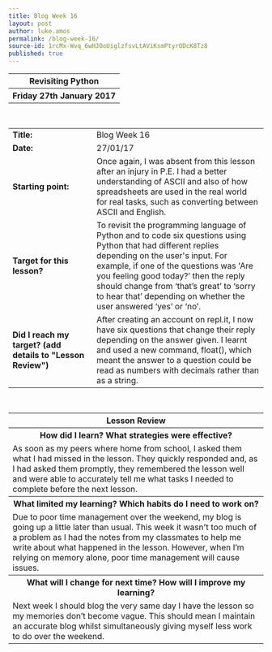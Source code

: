 ```yaml
---
title: Blog Week 16
layout: post
author: luke.amos
permalink: /blog-week-16/
source-id: 1rcMx-Wvq_6wHJOoUiglzfsvLtAViKsmPtyrODcK8Tz8
published: true
---
```

<table class="title1">
<tr>
<th ><strong>Revisiting Python</strong></th>
</tr>
<tr>
<th><strong>Friday 27th January 2017</strong></th>
</tr>
</table>
<br />

<table>
  <tr>
  <td style="width: 150px;"><strong>Title:</strong></td>
    <td>Blog Week 16</td>
  </tr>
  <tr>
  <td style="width: 150px;"><strong>Date:</strong></td>
    <td>27/01/17</td>
  </tr>
  <tr>
  <td style="width: 150px;"><strong>Starting point:</strong></td>
    <td>Once again, I was absent from this lesson after an injury in P.E. I had a better understanding of ASCII and also of how spreadsheets are used in the real world for real tasks, such as converting between ASCII and English.</td>
  </tr>
  <tr>
  <td style="width: 150px;"><strong>Target for this lesson?</strong></td>
    <td>To revisit the programming language of Python and to code six questions using Python that had different replies depending on the user's input. For example, if one of the questions was 'Are you feeling good today?’ then the reply should change from ‘that’s great’ to ‘sorry to hear that’ depending on whether the user answered ‘yes’ or ‘no’.</td>
  </tr>
  <tr>
    <td style="width: 150px;"><strong>Did I reach my target? 
    (add details to "Lesson Review")</strong></td>
    <td>After creating an account on repl.it, I now have six questions that change their reply depending on the answer given. I learnt and used a new command, float(), which meant the answer to a question could be read as numbers with decimals rather than as a string.</td>
  </tr>
</table>
<br />

<table>
  <tr>
  <th><strong>Lesson Review</strong></th>
  </tr>
  <tr>
  <th><strong>How did I learn? What strategies were effective?</strong></th>
  </tr>
  <tr>
    <td>As soon as my peers where home from school, I asked them what I had missed in the lesson. They quickly responded and, as I had asked them promptly, they remembered the lesson well and were able to accurately tell me what tasks I needed to complete before the next lesson.</td>
  </tr>
  <tr>
  <th><strong>What limited my learning? Which habits do I need to work on?</strong></th>
  </tr>
  <tr>
    <td>Due to poor time management over the weekend, my blog is going up a little later than usual. This week it wasn't too much of a problem as I had the notes from my classmates to help me write about what happened in the lesson. However, when I’m relying on memory alone, poor time management will cause issues.</td>
  </tr>
  <tr>
  <th><strong>What will I change for next time? How will I improve my learning?</strong></th>
  </tr>
  <tr>
    <td>Next week I should blog the very same day I have the lesson so my memories don’t become vague. This should mean I maintain an accurate blog whilst simultaneously giving myself less work to do over the weekend.</td>
  </tr>
</table>
<br />

